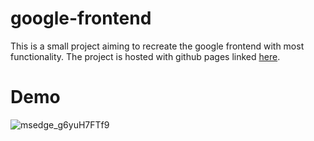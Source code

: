 # google-frontend

This is a small project aiming to recreate the google frontend with most functionality. The project is hosted with github pages linked [here](https://pragmaticalprogrammer.github.io/google-frontend/).

# Demo

![msedge_g6yuH7FTf9](https://user-images.githubusercontent.com/68826795/154822980-9d51b463-b58b-4c0c-bed0-3386883f147f.gif)

